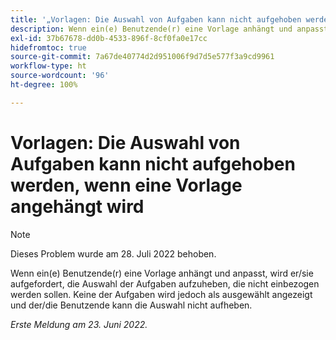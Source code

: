```yaml
---
title: '„Vorlagen: Die Auswahl von Aufgaben kann nicht aufgehoben werden, wenn eine Vorlage angehängt wird“'
description: Wenn ein(e) Benutzende(r) eine Vorlage anhängt und anpasst, wird er/sie aufgefordert, die Auswahl der Aufgaben aufzuheben, die nicht einbezogen werden sollen. Keine der Aufgaben wird jedoch als ausgewählt angezeigt und der/die Benutzende kann die Auswahl nicht aufheben.
exl-id: 37b67678-dd0b-4533-896f-8cf0fa0e17cc
hidefromtoc: true
source-git-commit: 7a67de40774d2d951006f9d7d5e577f3a9cd9961
workflow-type: ht
source-wordcount: '96'
ht-degree: 100%

---
```


# Vorlagen: Die Auswahl von Aufgaben kann nicht aufgehoben werden, wenn eine Vorlage angehängt wird

>[!NOTE]
>
>Dieses Problem wurde am 28. Juli 2022 behoben.

Wenn ein(e) Benutzende(r) eine Vorlage anhängt und anpasst, wird er/sie aufgefordert, die Auswahl der Aufgaben aufzuheben, die nicht einbezogen werden sollen. Keine der Aufgaben wird jedoch als ausgewählt angezeigt und der/die Benutzende kann die Auswahl nicht aufheben.

_Erste Meldung am 23. Juni 2022._
